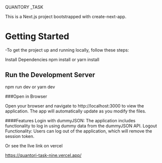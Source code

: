 QUANTORY _TASK

This is a Next.js project bootstrapped with create-next-app.

# Getting Started
-To get the project up and running locally, follow these steps:

Install Dependencies
npm install
or 
yarn install 

## Run the Development Server
npm run dev
or 
yarn dev

###Open in Browser

Open your browser and navigate to http://localhost:3000 to view the application. The app will automatically update as you modify the files.

####Features
Login with dummyJSON: The application includes functionality to log in using dummy data from the dummyJSON API.
Logout Functionality: Users can log out of the application, which will remove the session token.

Or see the lIve link on vercel 

https://quantori-task-nine.vercel.app/

